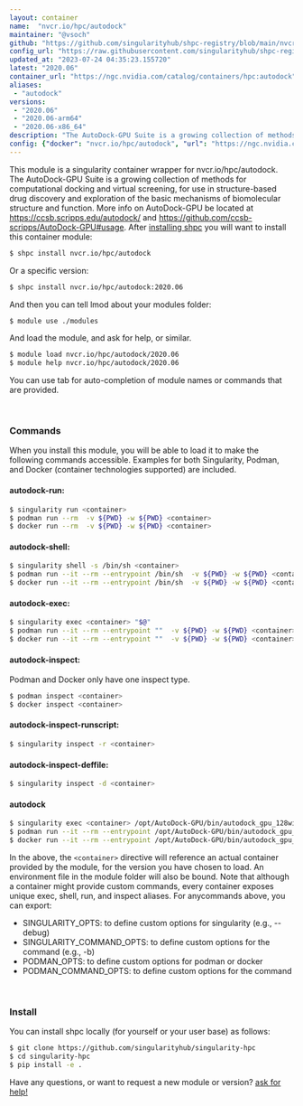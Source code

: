 ```yaml
---
layout: container
name:  "nvcr.io/hpc/autodock"
maintainer: "@vsoch"
github: "https://github.com/singularityhub/shpc-registry/blob/main/nvcr.io/hpc/autodock/container.yaml"
config_url: "https://raw.githubusercontent.com/singularityhub/shpc-registry/main/nvcr.io/hpc/autodock/container.yaml"
updated_at: "2023-07-24 04:35:23.155720"
latest: "2020.06"
container_url: "https://ngc.nvidia.com/catalog/containers/hpc:autodock"
aliases:
 - "autodock"
versions:
 - "2020.06"
 - "2020.06-arm64"
 - "2020.06-x86_64"
description: "The AutoDock-GPU Suite is a growing collection of methods for computational docking and virtual screening, for use in structure-based drug discovery and exploration of the basic mechanisms of biomolecular structure and function. More info on AutoDock-GPU be located at https://ccsb.scripps.edu/autodock/ and https://github.com/ccsb-scripps/AutoDock-GPU#usage."
config: {"docker": "nvcr.io/hpc/autodock", "url": "https://ngc.nvidia.com/catalog/containers/hpc:autodock", "maintainer": "@vsoch", "description": "The AutoDock-GPU Suite is a growing collection of methods for computational docking and virtual screening, for use in structure-based drug discovery and exploration of the basic mechanisms of biomolecular structure and function. More info on AutoDock-GPU be located at https://ccsb.scripps.edu/autodock/ and https://github.com/ccsb-scripps/AutoDock-GPU#usage.", "latest": {"2020.06": "sha256:a968fa5391281f168e1daf5a4fccfbd0d8228d794ee693ba1a637e5147c3b798"}, "tags": {"2020.06": "sha256:a968fa5391281f168e1daf5a4fccfbd0d8228d794ee693ba1a637e5147c3b798", "2020.06-arm64": "sha256:2d881faf0b20866826a2f0ebbd87ed9791b64222489814901a090e5ed1aa3252", "2020.06-x86_64": "sha256:0bc28fe0b15b172241f785079782447251139ad0ef0b978f3f1483d5caa9e56d"}, "filter": ["^((?!arm).)*$"], "features": {"gpu": true}, "aliases": {"autodock": "/opt/AutoDock-GPU/bin/autodock_gpu_128wi"}}
---
```


This module is a singularity container wrapper for nvcr.io/hpc/autodock.
The AutoDock-GPU Suite is a growing collection of methods for computational docking and virtual screening, for use in structure-based drug discovery and exploration of the basic mechanisms of biomolecular structure and function. More info on AutoDock-GPU be located at https://ccsb.scripps.edu/autodock/ and https://github.com/ccsb-scripps/AutoDock-GPU#usage.
After [installing shpc](#install) you will want to install this container module:


```bash
$ shpc install nvcr.io/hpc/autodock
```

Or a specific version:

```bash
$ shpc install nvcr.io/hpc/autodock:2020.06
```

And then you can tell lmod about your modules folder:

```bash
$ module use ./modules
```

And load the module, and ask for help, or similar.

```bash
$ module load nvcr.io/hpc/autodock/2020.06
$ module help nvcr.io/hpc/autodock/2020.06
```

You can use tab for auto-completion of module names or commands that are provided.

<br>

### Commands

When you install this module, you will be able to load it to make the following commands accessible.
Examples for both Singularity, Podman, and Docker (container technologies supported) are included.

#### autodock-run:

```bash
$ singularity run <container>
$ podman run --rm  -v ${PWD} -w ${PWD} <container>
$ docker run --rm  -v ${PWD} -w ${PWD} <container>
```

#### autodock-shell:

```bash
$ singularity shell -s /bin/sh <container>
$ podman run --it --rm --entrypoint /bin/sh  -v ${PWD} -w ${PWD} <container>
$ docker run --it --rm --entrypoint /bin/sh  -v ${PWD} -w ${PWD} <container>
```

#### autodock-exec:

```bash
$ singularity exec <container> "$@"
$ podman run --it --rm --entrypoint ""  -v ${PWD} -w ${PWD} <container> "$@"
$ docker run --it --rm --entrypoint ""  -v ${PWD} -w ${PWD} <container> "$@"
```

#### autodock-inspect:

Podman and Docker only have one inspect type.

```bash
$ podman inspect <container>
$ docker inspect <container>
```

#### autodock-inspect-runscript:

```bash
$ singularity inspect -r <container>
```

#### autodock-inspect-deffile:

```bash
$ singularity inspect -d <container>
```


#### autodock

```bash
$ singularity exec <container> /opt/AutoDock-GPU/bin/autodock_gpu_128wi
$ podman run --it --rm --entrypoint /opt/AutoDock-GPU/bin/autodock_gpu_128wi   -v ${PWD} -w ${PWD} <container> -c " $@"
$ docker run --it --rm --entrypoint /opt/AutoDock-GPU/bin/autodock_gpu_128wi   -v ${PWD} -w ${PWD} <container> -c " $@"
```



In the above, the `<container>` directive will reference an actual container provided
by the module, for the version you have chosen to load. An environment file in the
module folder will also be bound. Note that although a container
might provide custom commands, every container exposes unique exec, shell, run, and
inspect aliases. For anycommands above, you can export:

 - SINGULARITY_OPTS: to define custom options for singularity (e.g., --debug)
 - SINGULARITY_COMMAND_OPTS: to define custom options for the command (e.g., -b)
 - PODMAN_OPTS: to define custom options for podman or docker
 - PODMAN_COMMAND_OPTS: to define custom options for the command

<br>

### Install

You can install shpc locally (for yourself or your user base) as follows:

```bash
$ git clone https://github.com/singularityhub/singularity-hpc
$ cd singularity-hpc
$ pip install -e .
```

Have any questions, or want to request a new module or version? [ask for help!](https://github.com/singularityhub/singularity-hpc/issues)